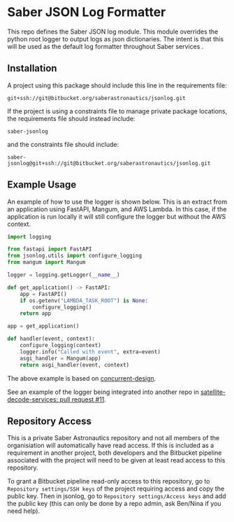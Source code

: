 # Saber JSON Log Formatter

This repo defines the Saber JSON log module. This module overrides the python root logger to output logs as json dictionaries. The intent is that this will be used as the default log formatter throughout Saber services .

## Installation

A project using this package should include this line in the requirements file:

```
git+ssh://git@bitbucket.org/saberastronautics/jsonlog.git
```

If the project is using a constraints file to manage private package locations, the requirements file should instead include:

```
saber-jsonlog
```

and the constraints file should include:

```
saber-jsonlog@git+ssh://git@bitbucket.org/saberastronautics/jsonlog.git
```

## Example Usage

An example of how to use the logger is shown below. This is an extract from an application using FastAPI, Mangum, and AWS Lambda. In this case, if the application is run locally it will still configure the logger but without the AWS context.

```python
import logging

from fastapi import FastAPI
from jsonlog.utils import configure_logging
from mangum import Mangum

logger = logging.getLogger(__name__)

def get_application() -> FastAPI:
    app = FastAPI()
    if os.getenv("LAMBDA_TASK_ROOT") is None:
        configure_logging()
    return app

app = get_application()

def handler(event, context):
    configure_logging(context)
    logger.info("Called with event", extra=event)
    asgi_handler = Mangum(app)
    return asgi_handler(event, context)
```

The above example is based on [concurrent-design](https://bitbucket.org/saberastronautics/concurrent-design/src/3c0f9a3a5290d47f0743c45e51ed33d4cbd0a885/cdf/api/main.py).

See an example of the logger being integrated into another repo in  [satellite-decode-services: pull request #11](https://bitbucket.org/saberastronautics/satellite-decode-services/pull-requests/11).


## Repository Access
This is a private Saber Astronautics repository and not all members of the organisiation will automatically have read access. If this is included as a requirement in another project, both developers and the Bitbucket pipeline associated with the project will need to be given at least read access to this repository. 

To grant a Bitbucket pipeline read-only access to this repository, go to `Repository settings/SSH keys` of the project requiring access and copy the public key. Then in jsonlog, go to `Repository settings/Access keys` and add the public key (this can only be done by a repo admin, ask Ben/Nina if you need help).